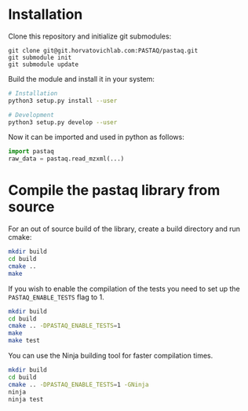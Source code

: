 # Installation

Clone this repository and initialize git submodules:

```
git clone git@git.horvatovichlab.com:PASTAQ/pastaq.git
git submodule init
git submodule update
```

Build the module and install it in your system:

```sh
# Installation
python3 setup.py install --user

# Development
python3 setup.py develop --user
```

Now it can be imported and used in python as follows:

```python
import pastaq
raw_data = pastaq.read_mzxml(...)
```

# Compile the pastaq library from source

For an out of source build of the library, create a build directory and run cmake:

```sh
mkdir build
cd build
cmake ..
make
```

If you wish to enable the compilation of the tests you need to set up the
`PASTAQ_ENABLE_TESTS` flag to 1.

```sh
mkdir build
cd build
cmake .. -DPASTAQ_ENABLE_TESTS=1
make
make test
```

You can use the Ninja building tool for faster compilation times.

```sh
mkdir build
cd build
cmake .. -DPASTAQ_ENABLE_TESTS=1 -GNinja
ninja
ninja test
```
